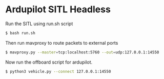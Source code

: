 # Ardupilot SITL Headless 

Run the SITL using run.sh script

```bash
$ bash run.sh
```


Then run mavproxy to route packets to external ports
```bash
$ mavproxy.py --master=tcp:localhost:5760 --out=udp:127.0.0.1:14550
```

Now run the offboard script for ardupilot.

```bash
$ python3 vehicle.py --connect 127.0.0.1:14550
```
